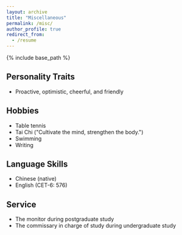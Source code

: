 ```yaml
---
layout: archive
title: "Miscellaneous"
permalink: /misc/
author_profile: true
redirect_from:
  - /resume
---
```


{% include base_path %}

## Personality Traits

* Proactive, optimistic, cheerful, and friendly

  
## Hobbies

* Table tennis  
* Tai Chi ("Cultivate the mind, strengthen the body.")  
* Swimming
* Writing


## Language Skills

* Chinese (native)  
* English (CET-6: 576)

  
## Service

* The monitor during postgraduate study  
* The commissary in charge of study during undergraduate study

